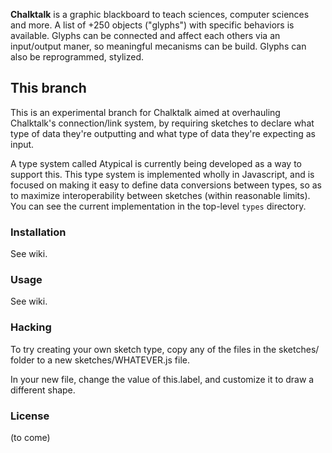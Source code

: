 
**Chalktalk** is a graphic blackboard to teach sciences, computer sciences and more. 
A list of +250 objects ("glyphs") with specific behaviors is available. Glyphs can be connected and affect each others via an input/output maner, so meaningful mecanisms can be build. Glyphs can also be reprogrammed, stylized.

## This branch

This is an experimental branch for Chalktalk aimed at overhauling Chalktalk's connection/link system, by requiring sketches to declare what type of data they're outputting and what type of data they're expecting as input.

A type system called Atypical is currently being developed as a way to support this. This type system is implemented wholly in Javascript, and is focused on making it easy to define data conversions between types, so as to maximize interoperability between sketches (within reasonable limits). You can see the current implementation in the top-level `types` directory.

### Installation
See wiki.

### Usage
See wiki.

### Hacking
To try creating your own sketch type, copy any of the files in
the sketches/ folder to a new sketches/WHATEVER.js file.

In your new file, change the value of this.label, and customize
it to draw a different shape.

### License
(to come)


